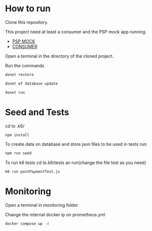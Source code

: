 # How to run

Clone this repository.

This project need at least a consumer and the PSP mock app running.


- [PSP MOCK](https://github.com/DiegoBeker/psp-mock)
- [CONSUMER](https://github.com/DiegoBeker/consumer-pix)


Open a terminal in the directory of the cloned project.

Run the commands

```bash
donet restore
```

```bash
donet ef database update
```

```bash
donet run
```

# Seed and Tests

cd to .k6/

```bash
npm install
```

To create data on database and store json files to be used in tests run:

```bash
npm run seed
```

To run k6 tests cd to.k6/tests an run(change the file test as you need)

```bash
k6 run postPaymentTest.js
```

# Monitoring

Open a terminal in monitoring folder

Change the internal docker ip on prometheus.yml

```bash
docker compose up -d
```

